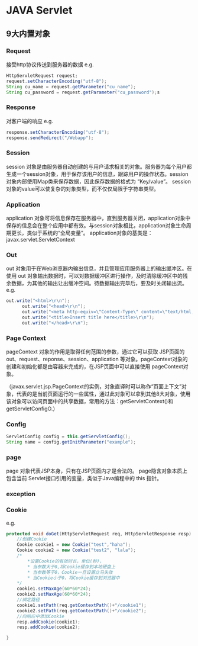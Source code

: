 # JAVA Servlet

## 9大内置对象

### Request
接受http协议传送到服务器的数据
e.g.
```java
HttpServletRequest request;
request.setCharacterEncoding("utf-8");
String cu_name = request.getParameter("cu_name");
String cu_password = request.getParameter("cu_password");s
```

### Response
对客户端的响应
e.g.
```java
response.setCharacterEncoding("utf-8");
response.sendRedirect("/Webapp");
```

### Session
session 对象是由服务器自动创建的与用户请求相关的对象。服务器为每个用户都生成一个session对象，用于保存该用户的信息，跟踪用户的操作状态。session对象内部使用Map类来保存数据，因此保存数据的格式为 “Key/value”。 session对象的value可以使复杂的对象类型，而不仅仅局限于字符串类型。

### Application
application 对象可将信息保存在服务器中，直到服务器关闭，application对象中保存的信息会在整个应用中都有效。与session对象相比，application对象生命周期更长，类似于系统的“全局变量”。
application对象的基类是：javax.servlet.ServletContext

### Out
out 对象用于在Web浏览器内输出信息，并且管理应用服务器上的输出缓冲区。在使用 out 对象输出数据时，可以对数据缓冲区进行操作，及时清除缓冲区中的残余数据，为其他的输出让出缓冲空间。待数据输出完毕后，要及时关闭输出流。
e.g.
```java
out.write("<html>\r\n");
      out.write("<head>\r\n");
      out.write("<meta http-equiv=\"Content-Type\" content=\"text/html; charset=UTF-8\">\r\n");
      out.write("<title>Insert title here</title>\r\n");
      out.write("</head>\r\n");
```

### Page Context
pageContext 对象的作用是取得任何范围的参数，通过它可以获取 JSP页面的out、request、reponse、session、application 等对象。pageContext对象的创建和初始化都是由容器来完成的，在JSP页面中可以直接使用 pageContext对象。

（javax.servlet.jsp.PageContext的实例，对象直译时可以称作“页面上下文”对象，代表的是当前页面运行的一些属性，通过此对象可以拿到其他8大对象，使用该对象可以访问页面中的共享数据，常用的方法：getServletContext()和getServletConfigO.）

### Config
```java
ServletConfig config = this.getServletConfig();
String name = config.getInitParameter("example");
```

### page
page 对象代表JSP本身，只有在JSP页面内才是合法的。 page隐含对象本质上包含当前 Servlet接口引用的变量，类似于Java编程中的 this 指针。

### exception

### Cookie
e.g.
```java
protected void doGet(HttpServletRequest req, HttpServletResponse resp) throws ServletException, IOException {
    //创建Cookie
    Cookie cookie1 = new Cookie("test","haha");
    Cookie cookie2 = new Cookie("test2", "lala");
    /*
        *设置Cookie的有效时长，单位(秒)，
        * 当参数大于0,将Cookie缓存到本地硬盘上
        * 当参数等于0，Cookie一旦设置立马失效
        * 当Cookie小于0，将Cookie缓存到浏览器中
    */
    cookie1.setMaxAge(60*60*24);
    cookie2.setMaxAge(60*60*24);
    //绑定路径
    cookie1.setPath(req.getContextPath()+"/cookie1");
    cookie2.setPath(req.getContextPath()+"/cookie2");
    //向响应中添加Cookie
    resp.addCookie(cookie1);
    resp.addCookie(cookie2);

}

```